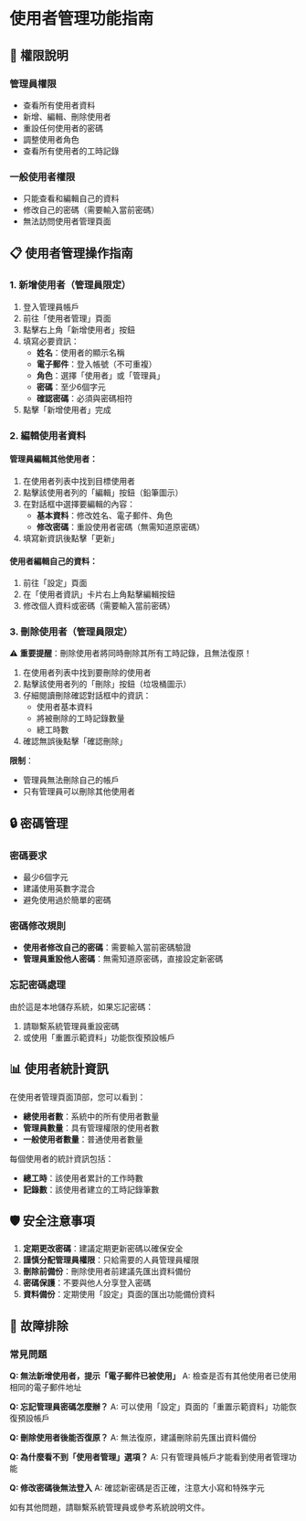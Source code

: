 # 使用者管理功能指南

## 🔐 權限說明

### 管理員權限
- 查看所有使用者資料
- 新增、編輯、刪除使用者
- 重設任何使用者的密碼
- 調整使用者角色
- 查看所有使用者的工時記錄

### 一般使用者權限
- 只能查看和編輯自己的資料
- 修改自己的密碼（需要輸入當前密碼）
- 無法訪問使用者管理頁面

## 📋 使用者管理操作指南

### 1. 新增使用者（管理員限定）

1. 登入管理員帳戶
2. 前往「使用者管理」頁面
3. 點擊右上角「新增使用者」按鈕
4. 填寫必要資訊：
   - **姓名**：使用者的顯示名稱
   - **電子郵件**：登入帳號（不可重複）
   - **角色**：選擇「使用者」或「管理員」
   - **密碼**：至少6個字元
   - **確認密碼**：必須與密碼相符
5. 點擊「新增使用者」完成

### 2. 編輯使用者資料

#### 管理員編輯其他使用者：
1. 在使用者列表中找到目標使用者
2. 點擊該使用者列的「編輯」按鈕（鉛筆圖示）
3. 在對話框中選擇要編輯的內容：
   - **基本資料**：修改姓名、電子郵件、角色
   - **修改密碼**：重設使用者密碼（無需知道原密碼）
4. 填寫新資訊後點擊「更新」

#### 使用者編輯自己的資料：
1. 前往「設定」頁面
2. 在「使用者資訊」卡片右上角點擊編輯按鈕
3. 修改個人資料或密碼（需要輸入當前密碼）

### 3. 刪除使用者（管理員限定）

⚠️ **重要提醒**：刪除使用者將同時刪除其所有工時記錄，且無法復原！

1. 在使用者列表中找到要刪除的使用者
2. 點擊該使用者列的「刪除」按鈕（垃圾桶圖示）
3. 仔細閱讀刪除確認對話框中的資訊：
   - 使用者基本資料
   - 將被刪除的工時記錄數量
   - 總工時數
4. 確認無誤後點擊「確認刪除」

**限制**：
- 管理員無法刪除自己的帳戶
- 只有管理員可以刪除其他使用者

## 🔒 密碼管理

### 密碼要求
- 最少6個字元
- 建議使用英數字混合
- 避免使用過於簡單的密碼

### 密碼修改規則
- **使用者修改自己的密碼**：需要輸入當前密碼驗證
- **管理員重設他人密碼**：無需知道原密碼，直接設定新密碼

### 忘記密碼處理
由於這是本地儲存系統，如果忘記密碼：
1. 請聯繫系統管理員重設密碼
2. 或使用「重置示範資料」功能恢復預設帳戶

## 📊 使用者統計資訊

在使用者管理頁面頂部，您可以看到：
- **總使用者數**：系統中的所有使用者數量
- **管理員數量**：具有管理權限的使用者數
- **一般使用者數量**：普通使用者數量

每個使用者的統計資訊包括：
- **總工時**：該使用者累計的工作時數
- **記錄數**：該使用者建立的工時記錄筆數

## 🛡️ 安全注意事項

1. **定期更改密碼**：建議定期更新密碼以確保安全
2. **謹慎分配管理員權限**：只給需要的人員管理員權限
3. **刪除前備份**：刪除使用者前建議先匯出資料備份
4. **密碼保護**：不要與他人分享登入密碼
5. **資料備份**：定期使用「設定」頁面的匯出功能備份資料

## 🔧 故障排除

### 常見問題

**Q: 無法新增使用者，提示「電子郵件已被使用」**
A: 檢查是否有其他使用者已使用相同的電子郵件地址

**Q: 忘記管理員密碼怎麼辦？**
A: 可以使用「設定」頁面的「重置示範資料」功能恢復預設帳戶

**Q: 刪除使用者後能否復原？**
A: 無法復原，建議刪除前先匯出資料備份

**Q: 為什麼看不到「使用者管理」選項？**
A: 只有管理員帳戶才能看到使用者管理功能

**Q: 修改密碼後無法登入**
A: 確認新密碼是否正確，注意大小寫和特殊字元

如有其他問題，請聯繫系統管理員或參考系統說明文件。